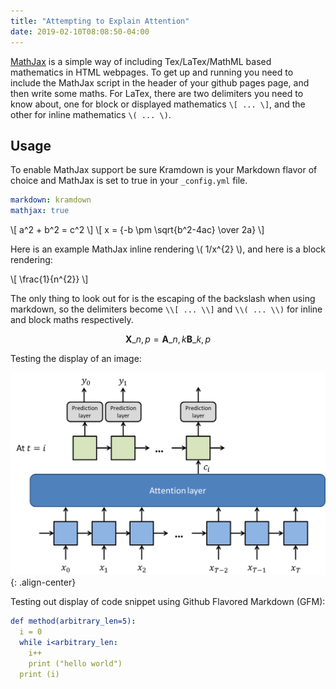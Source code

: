 ```yaml
---
title: "Attempting to Explain Attention"
date: 2019-02-10T08:08:50-04:00
---
```


[MathJax](http://www.mathjax.org/) is a simple way of including Tex/LaTex/MathML based mathematics in HTML webpages. To get up and running you need to include the MathJax script in the header of your github pages page, and then write some maths. For LaTex, there are two delimiters you need to know about, one for block or displayed mathematics `\[ ... \]`, and the other for inline mathematics `\( ... \)`.

## Usage

To enable MathJax support be sure Kramdown is your Markdown flavor of choice and MathJax is set to true in your `_config.yml` file.

```yaml
markdown: kramdown
mathjax: true
```

\\[ a^2 + b^2 = c^2 \\]
\\[ x = {-b \pm \sqrt{b^2-4ac} \over 2a} \\]

Here is an example MathJax inline rendering \\( 1/x^{2} \\), and here is a block rendering: 

\\[ \frac{1}{n^{2}} \\]

The only thing to look out for is the escaping of the backslash when using markdown, so the delimiters become `\\[ ... \\]` and `\\( ... \\)` for inline and block maths respectively.

$$ \mathbf{X}\_{n,p} = \mathbf{A}\_{n,k} \mathbf{B}\_{k,p} $$


Testing the display of an image:

![seq2seq_attention](../images/test.png){: .align-center}


Testing out display of code snippet using Github Flavored Markdown (GFM):

```yaml
def method(arbitrary_len=5):
  i = 0
  while i<arbitrary_len:
    i++
    print ("hello world")
  print (i)
```

